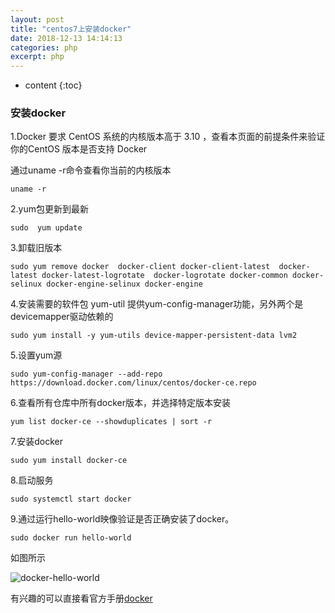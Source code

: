 ```yaml
---
layout: post
title: "centos7上安装docker"
date: 2018-12-13 14:14:13
categories: php 
excerpt: php
---
```


* content
{:toc}

### 安装docker

1.Docker 要求 CentOS 系统的内核版本高于 3.10 ，查看本页面的前提条件来验证你的CentOS 版本是否支持 Docker 

通过uname -r命令查看你当前的内核版本

    uname -r

2.yum包更新到最新

	sudo  yum update

3.卸载旧版本

	sudo yum remove docker  docker-client docker-client-latest  docker-latest docker-latest-logrotate  docker-logrotate docker-common docker-selinux docker-engine-selinux docker-engine

4.安装需要的软件包 yum-util 提供yum-config-manager功能，另外两个是devicemapper驱动依赖的

	sudo yum install -y yum-utils device-mapper-persistent-data lvm2

5.设置yum源

	sudo yum-config-manager --add-repo https://download.docker.com/linux/centos/docker-ce.repo

6.查看所有仓库中所有docker版本，并选择特定版本安装

	yum list docker-ce --showduplicates | sort -r

7.安装docker

	sudo yum install docker-ce

8.启动服务

	sudo systemctl start docker


9.通过运行hello-world映像验证是否正确安装了docker。

	sudo docker run hello-world

如图所示

![docker-hello-world](http://hexing-w.github.io/css/pics/docker-hello-world.png)


有兴趣的可以直接看官方手册[docker](https://docs.docker.com/install/linux/docker-ce/centos/) 


